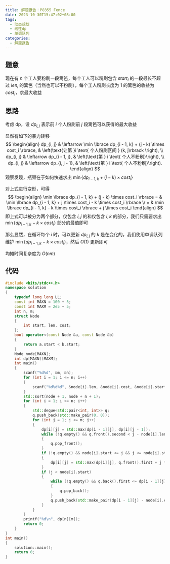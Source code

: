 ```yaml
---
title: 解题报告：P8355 Fence
date: 2023-10-30T15:47:02+08:00
tags:
  - 动态规划
  - 线性dp
  - 单调队列
categories:
  - 解题报告
---
```


## 题意

现在有 $n$ 个工人要粉刷一段篱笆，每个工人可以粉刷包含 $start_i$ 的一段最长不超过 $len_i$ 的篱笆（当然也可以不粉刷），每个工人粉刷长度为 $1$ 的篱笆的收益为 $cost_i$，求最大收益

<!-- more -->

## 思路

考虑 dp，设 $dp_{i, j}$ 表示前 $i$ 个人粉刷前 $j$ 段篱笆可以获得的最大收益

显然有如下的暴力转移
$$
\begin{align}
	dp_{i, j} & \leftarrow \min \lbrace dp_{i - 1, k} + (j - k) \times cost_i \rbrace, & \left(\text{让第 }i \text{ 个人粉刷区间 } (k, j\rbrack \right), \\
	dp_{i, j} & \leftarrow dp_{i - 1, j}, & \left(\text{第 } i \text{ 个人不粉刷}\right), \\
	dp_{i, j} & \leftarrow dp_{i, j - 1}, & \left(\text{第 } i \text{ 个人不粉刷}\right).
\end{align}
$$
观察发现，瓶颈在于如何快速求出 $\min \lbrace dp_{i - 1, k} + (j - k) \times cost_i \rbrace$

对上式进行变形，可得
$$
\begin{align}
\min \lbrace dp_{i - 1, k} + (j - k) \times cost_i \rbrace = & \min \lbrace dp_{i - 1, k} + j \times cost_i - k \times cost_i \rbrace \\
                                      = & \min \lbrace dp_{i - 1, k} - k \times  cost_i \rbrace + j \times cost_i
\end{align}
$$
即上式可以被分为两个部分，仅包含 $i, j$ 的和仅包含 $i, k$ 的部分，我们只需要求出 $\min \lbrace dp_{i - 1, k} - k \times  cost_i \rbrace$ 部分的最值即可

那么显然，在循环每个 $i$ 时，可以更新 $dp_{i, j}$ 的 $k$ 是在变化的，我们使用单调队列维护 $\min \lbrace dp_{i - 1, k} - k \times  cost_i \rbrace$，然后 $O(1)$ 更新即可

均摊时间复杂度为 $O(nm)$

## 代码

```cpp
#include <bits/stdc++.h>
namespace solution
{
    typedef long long LL;
    const int MAXN = 100 + 5;
    const int MAXM = 2e5 + 5;
    int n, m;
    struct Node
    {
        int start, len, cost;
    };
    bool operator<(const Node &a, const Node &b)
    {
        return a.start < b.start;
    }
    Node node[MAXN];
    int dp[MAXN][MAXM];
    int main()
    {
        scanf("%d%d", &m, &n);
        for (int i = 1; i <= n; i++)
        {
            scanf("%d%d%d", &node[i].len, &node[i].cost, &node[i].start);
        }
        std::sort(node + 1, node + n + 1);
        for (int i = 1; i <= n; i++)
        {
            std::deque<std::pair<int, int>> q;
            q.push_back(std::make_pair(0, 0));
            for (int j = 1; j <= m; j++)
            {
                dp[i][j] = std::max(dp[i - 1][j], dp[i][j - 1]);
                while (!q.empty() && q.front().second < j - node[i].len)
                {
                    q.pop_front();
                }
                if (!q.empty() && node[i].start <= j && j <= node[i].start + node[i].len - 1)
                {
                    dp[i][j] = std::max(dp[i][j], q.front().first + j * node[i].cost);
                }
                if (j < node[i].start)
                {
                    while (!q.empty() && q.back().first <= dp[i - 1][j] - node[i].cost * j)
                    {
                        q.pop_back();
                    }
                    q.push_back(std::make_pair(dp[i - 1][j] - node[i].cost * j, j));
                }
            }
        }
        printf("%d\n", dp[n][m]);
        return 0;
    }
}
int main()
{
    solution::main();
    return 0;
}
```

